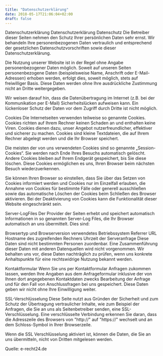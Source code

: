 ```yaml
---
title: "Datenschutzerklärung"
date: 2018-05-17T21:06:04+02:00
draft: false
---
```



Datenschutzerklärung
Datenschutzerklärung
Datenschutz
Die Betreiber dieser Seiten nehmen
den Schutz Ihrer persönlichen Daten sehr ernst. Wir behandeln Ihre personenbezogenen Daten
vertraulich und entsprechend der gesetzlichen Datenschutzvorschriften sowie dieser
Datenschutzerklärung.

Die Nutzung unserer Website ist in der Regel ohne Angabe
personenbezogener Daten möglich. Soweit auf unseren Seiten personenbezogene Daten
(beispielsweise Name, Anschrift oder E-Mail-Adressen) erhoben werden, erfolgt dies, soweit
möglich, stets auf freiwilliger Basis. Diese Daten werden ohne Ihre ausdrückliche Zustimmung
nicht an Dritte weitergegeben.

Wir weisen darauf hin, dass die Datenübertragung im Internet
(z.B. bei der Kommunikation per E-Mail) Sicherheitslücken aufweisen kann. Ein lückenloser
Schutz der Daten vor dem Zugriff durch Dritte ist nicht möglich.

 

Cookies
Die Internetseiten verwenden teilweise so genannte Cookies. Cookies richten auf
Ihrem Rechner keinen Schaden an und enthalten keine Viren. Cookies dienen dazu, unser Angebot
nutzerfreundlicher, effektiver und sicherer zu machen. Cookies sind kleine Textdateien, die auf Ihrem
Rechner abgelegt werden und die Ihr Browser speichert.

Die meisten der von uns verwendeten
Cookies sind so genannte „Session-Cookies“. Sie werden nach Ende Ihres Besuchs automatisch
gelöscht. Andere Cookies bleiben auf Ihrem Endgerät gespeichert, bis Sie diese löschen.
Diese Cookies ermöglichen es uns, Ihren Browser beim nächsten Besuch
wiederzuerkennen.

Sie können Ihren Browser so einstellen, dass Sie über das Setzen
von Cookies informiert werden und Cookies nur im Einzelfall erlauben, die Annahme von Cookies für
bestimmte Fälle oder generell ausschließen sowie das automatische Löschen der
Cookies beim Schließen des Browser aktivieren. Bei der Deaktivierung von Cookies kann die
Funktionalität dieser Website eingeschränkt sein.

 

Server-LogFiles
Der Provider der Seiten erhebt und speichert automatisch Informationen in so genannten
Server-Log Files, die Ihr Browser automatisch an uns übermittelt. Dies sind:

Browsertyp und Browserversion
verwendetes Betriebssystem
Referrer URL
Hostname des zugreifenden Rechners
Uhrzeit der Serveranfrage
Diese Daten
sind nicht bestimmten Personen zuordenbar. Eine Zusammenführung dieser Daten mit anderen
Datenquellen wird nicht vorgenommen. Wir behalten uns vor, diese Daten nachträglich zu
prüfen, wenn uns konkrete Anhaltspunkte für eine rechtswidrige Nutzung bekannt
werden.

 

Kontaktformular
Wenn Sie uns per Kontaktformular Anfragen
zukommen lassen, werden Ihre Angaben aus dem Anfrageformular inklusive der von Ihnen dort
angegebenen Kontaktdaten zwecks Bearbeitung der Anfrage und für den Fall von Anschlussfragen
bei uns gespeichert. Diese Daten geben wir nicht ohne Ihre Einwilligung weiter.

 

SSL-Verschlüsselung
Diese Seite nutzt aus Gründen der Sicherheit und zum
Schutz der Übertragung vertraulicher Inhalte, wie zum Beispiel der Anfragen, die Sie an uns als
Seitenbetreiber senden, eine SSL-Verschlüsselung. Eine verschlüsselte Verbindung erkennen
Sie daran, dass die Adresszeile des Browsers von "http://" auf "https://" wechselt
und an dem Schloss-Symbol in Ihrer Browserzeile.

Wenn die SSL Verschlüsselung aktiviert
ist, können die Daten, die Sie an uns übermitteln, nicht von Dritten mitgelesen
werden.

 

Quelle: e-recht24.de